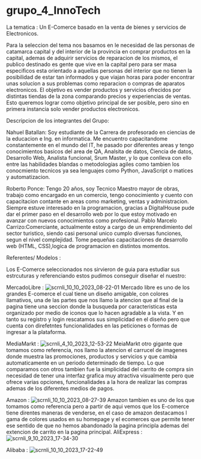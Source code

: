 # grupo_4_InnoTech

 La tematica : Un E-Comerce basado en la venta de bienes y servicios de Electronicos.

Para la seleccion del tema nos basamos en le necesidad de las personas de catamarca capital y del interior de la provincia en comprar productos en la capital, ademas de adquirir servicios de reparacion de los mismos, el publico destinado es gente que vive en la
capital pero para ser masa especificos esta orientado a aquellas personas del interior que no tienen la posibilidad de estar tan informados y que viajan horas para poder encontrar unas solucion a sus problemas como reparacion o compras de aparatos electronicos. El objetivo es vender productos y servicios ofrecidos por distintas tiendas de la zona comparando precios y experiencias de ventas. Esto queremos lograr como objetivo principal de ser posible, pero sino en primera instancia solo vender productos electronicos.

 Descripcion de los integrantes del Grupo:

Nahuel Batallan: Soy estudiante de la Carrera de profesorado en ciencias de la educacion e Ing. en informatica. Me encuentro capacitandome constantemente en el mundo del IT, he pasado por diferentes areas y tengo conocimientos basicos del area
de QA, Analsita de datos, Ciencia de datos, Desarrollo Web, Analista funcional, Srum Master, y lo que conlleva con ello entre las habilidades blandas o metodologias agiles como tambien los conocmiento tecnicos ya sea lenguajes como Python, JavaScript o matices y automatizacion.

Roberto Ponce: Tengo 20 años, soy Tecnico Maestro mayor de obras, trabajo como encargado en un comercio, tengo conocimiento y cuento con capacitacion contante en areas como marketing, ventas y administracion. Siempre estuve interesado en la programacion, gracias a DigitalHouse pude dar el primer paso en el desarrollo web por lo que estoy motivado en avanzar con nuevos conocimientos como profesional. 
Pablo Marcelo Carrizo:Comerciante, actualmente estoy a cargo de un emprendimiento del sector turistico, siendo casi personal unico cumplo diversas funciones, segun el nivel complejidad. Tome pequeñas capacitaciones de desarrollo web (HTML, CSS),logica de programacion en distintos momentos.

 Referentes/ Modelos :

 Los E-Comerce seleccionados nos sirvieron de guia para  estudiar sus estrcuturas y referenciando estos pudimos conseguir diseñar el nuestro:
 
MercadoLibre :
![scrnli_10_10_2023_08-22-01](https://github.com/Meruem69/grupo_4_InnoTech/assets/118305060/690e6ee3-1a6c-4e42-a4da-5479e1325553)
Mercado libre es uno de los grandes E-comerce el cual tiene un diseño amigable, con colores llamativos, una de las partes que nos llamo la atencion que al final de la pagina tiene una seccion donde la busqueda por caracteristicas esta organizado por medio de iconos que lo hacen agradable a la vista. Y en tanto su registro y login rescatamos sus simplicidad en el diseño pero que cuenta con direfetntes funcionalidades en las peticiones o formas de ingresar a la plataforma.

MediaMarkt :
![scrnli_4_10_2023_12-53-22](https://github.com/Meruem69/grupo_4_InnoTech/assets/118305060/a55db73b-7bba-4118-8119-15036be80c54)
MeiaMarkt otro gigante que tomamos como referencia, nos llamo la atencion el carrucel de imagenes donde muestra las promociones, productos y servicios y que cambia automaticamente en un periodo determinado de tiempo. Lo que comparamos con otros tambien fue la simplicidad del carrito de compra sin necesidad de tener una interfaz grafica muy atractiva visualmente pero que ofrece varias opciones, funcionalidades a la hora de realizar las compras ademas de los diferentes medios de pagos.

Amazon :
![scrnli_10_10_2023_08-27-39](https://github.com/Meruem69/grupo_4_InnoTech/assets/118305060/ab9bcf87-ce4d-4eba-b739-dde01bf98899)
Amazon tambien es uno de los que tomamos como referencia pero a partir de aqui vemos que los E-comerce tiene direntes maneras de venderse, en el caso de amazon destacamos l gama de colores usados en su homepage y el ecomerces que permite tener ese sentido de que no hemos abandonado la pagina principla ademas del extencion de carrito en la pagina principal.
AliExpress :
![scrnli_9_10_2023_17-34-30](https://github.com/Meruem69/grupo_4_InnoTech/assets/118305060/3ce8c9d1-7d41-4df5-a43b-37bebabace3d)

Alibaba :
![scrnli_10_10_2023_17-22-49](https://github.com/Meruem69/grupo_4_InnoTech/assets/118305060/f5143fd2-3d30-4a95-a32d-4bd895d33794)










